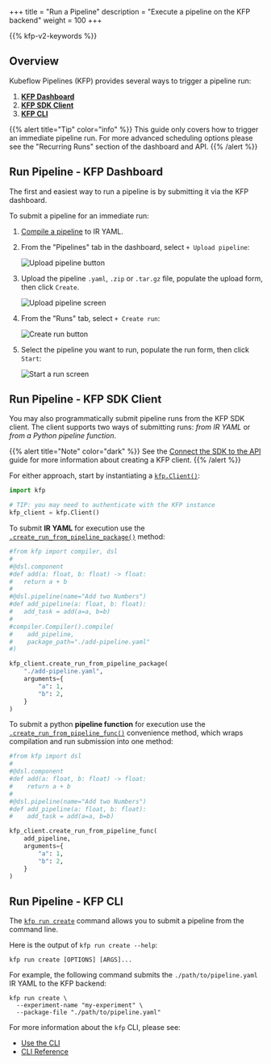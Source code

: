 +++
title = "Run a Pipeline"
description = "Execute a pipeline on the KFP backend"
weight = 100
+++

{{% kfp-v2-keywords %}}

## Overview

Kubeflow Pipelines (KFP) provides several ways to trigger a pipeline run:

1. [__KFP Dashboard__](#run-pipeline---kfp-dashboard)
2. [__KFP SDK Client__](#run-pipeline---kfp-sdk-client)
3. [__KFP CLI__](#run-pipeline---kfp-cli)

{{% alert title="Tip" color="info" %}}
This guide only covers how to trigger an immediate pipeline run. 
For more advanced scheduling options please see the "Recurring Runs" section of the dashboard and API.
{{% /alert %}}

## Run Pipeline - KFP Dashboard

The first and easiest way to run a pipeline is by submitting it via the KFP dashboard.

To submit a pipeline for an immediate run:

1. [Compile a pipeline][compile-a-pipeline] to IR YAML.

2. From the "Pipelines" tab in the dashboard, select `+ Upload pipeline`:

   <img src="/docs/images/pipelines/submit-a-pipeline-on-dashboard.png" 
        alt="Upload pipeline button"
        class="mt-3 mb-3 border border-info rounded">

3. Upload the pipeline `.yaml`, `.zip` or `.tar.gz` file, populate the upload form, then click `Create`.

   <img src="/docs/images/pipelines/upload-a-pipeline.png" 
        alt="Upload pipeline screen" 
        class="mt-3 mb-3 border border-info rounded">

4. From the "Runs" tab, select `+ Create run`:

   <img src="/docs/images/pipelines/create-run.png" 
        alt="Create run button"
        class="mt-3 mb-3 border border-info rounded">

5. Select the pipeline you want to run, populate the run form, then click `Start`:

   <img src="/docs/images/pipelines/start-a-run.png" 
        alt="Start a run screen"
        class="mt-3 mb-3 border border-info rounded">

## Run Pipeline - KFP SDK Client

You may also programmatically submit pipeline runs from the KFP SDK client. 
The client supports two ways of submitting runs: _from IR YAML_ or _from a Python pipeline function_. 

{{% alert title="Note" color="dark" %}}
See the [Connect the SDK to the API](/docs/components/pipelines/user-guides/core-functions/connect-api/) guide for more information about creating a KFP client.
{{% /alert %}}

For either approach, start by instantiating a [`kfp.Client()`][kfp-client]:

```python
import kfp

# TIP: you may need to authenticate with the KFP instance
kfp_client = kfp.Client()
```

To submit __IR YAML__ for execution use the [`.create_run_from_pipeline_package()`][kfp-client-create_run_from_pipeline_package] method:

```python
#from kfp import compiler, dsl
#
#@dsl.component
#def add(a: float, b: float) -> float:
#   return a + b
#
#@dsl.pipeline(name="Add two Numbers")
#def add_pipeline(a: float, b: float):
#   add_task = add(a=a, b=b)
#
#compiler.Compiler().compile(
#    add_pipeline, 
#    package_path="./add-pipeline.yaml"
#)

kfp_client.create_run_from_pipeline_package(
    "./add-pipeline.yaml", 
    arguments={
        "a": 1,
        "b": 2,
    }
)
```

To submit a python __pipeline function__ for execution use the [`.create_run_from_pipeline_func()`][kfp-client-create_run_from_pipeline_func] convenience method, which wraps compilation and run submission into one method:

```python
#from kfp import dsl
#
#@dsl.component
#def add(a: float, b: float) -> float:
#    return a + b
#
#@dsl.pipeline(name="Add two Numbers")
#def add_pipeline(a: float, b: float):
#    add_task = add(a=a, b=b)

kfp_client.create_run_from_pipeline_func(
    add_pipeline,
    arguments={
        "a": 1,
        "b": 2,
    }
)
```

## Run Pipeline - KFP CLI

The [`kfp run create`][kfp-cli-run-create] command allows you to submit a pipeline from the command line. 

Here is the output of `kfp run create --help`:

```shell
kfp run create [OPTIONS] [ARGS]...
```

For example, the following command submits the `./path/to/pipeline.yaml` IR YAML to the KFP backend:

```shell
kfp run create \
  --experiment-name "my-experiment" \
  --package-file "./path/to/pipeline.yaml"
```

For more information about the `kfp` CLI, please see:

- [Use the CLI][use-the-cli]
- [CLI Reference][kfp-cli]

[compile-a-pipeline]: /docs/components/pipelines/user-guides/core-functions/compile-a-pipeline/
[use-the-cli]: /docs/components/pipelines/user-guides/core-functions/cli/
[kfp-cli]: https://kubeflow-pipelines.readthedocs.io/en/latest/source/cli.html
[kfp-cli-run-create]: https://kubeflow-pipelines.readthedocs.io/en/latest/source/cli.html#kfp-run-create
[kfp-client]: https://kubeflow-pipelines.readthedocs.io/en/latest/source/client.html#kfp.client.Client
[kfp-client-create_run_from_pipeline_func]: https://kubeflow-pipelines.readthedocs.io/en/latest/source/client.html#kfp.client.Client.create_run_from_pipeline_func
[kfp-client-create_run_from_pipeline_package]: https://kubeflow-pipelines.readthedocs.io/en/latest/source/client.html#kfp.client.Client.create_run_from_pipeline_package